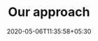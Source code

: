 ---
title: "Our approach"
date: 2020-05-06T11:35:58+05:30
draft: false
resources_intro: "We bring top tier talent together to swiftly tackle tough marketing challenges in your unique marketplace. In choosing people we require:
"
---